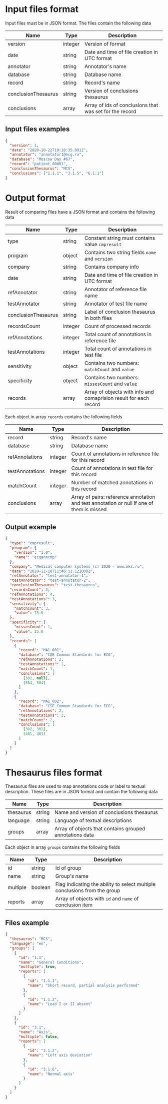# Input files format

Input files must be in JSON format. The files contain the following data

| Name                | Type    | Description                                             |
| ------------------- | ------- | ------------------------------------------------------- |
| version             | integer | Version of format                                       |
| date                | string  | Date and time of file creation in UTC format            |
| annotator           | string  | Annotator's name                                        |
| database            | string  | Database name                                           |
| record              | string  | Record's name                                           |
| conclusionThesaurus | string  | Version of conclusions thesaurus                        |
| conclusions         | array   | Array of ids of conclusions that was set for the record |

## Input files examples

```json
{
  "version": 1,
  "date": "2020-10-22T10:18:35.091Z",
  "annotator": "annotator1@ecg.ru",
  "database": "Moscow Day #67",
  "record": "patient_00001",
  "conclusionThesaurus": "MCS",
  "conclusions": ["1.1.1", "3.1.5", "6.1.1"]
}
```

# Output format

Result of comparing files have a JSON format and contains the following data

| Name                | Type    | Description                                                       |
| ------------------- | ------- | ----------------------------------------------------------------- |
| type                | string  | Constant string must contains value `cmpresult`                   |
| program             | object  | Contains two string fields `name` and `version`                   |
| company             | string  | Contains company info                                             |
| date                | string  | Date and time of file creation in UTC format                      |
| refAnnotator        | string  | Annotator of reference file name                                  |
| testAnnotator       | string  | Annotator of test file name                                       |
| conclusionThesaurus | string  | Label of conclusion thesaurus in both files                       |
| reсordsCount        | integer | Count of processed records                                        |
| refAnnotations      | integer | Total count of annotations in reference file                      |
| testAnnotations     | integer | Total count of annotations in test file                           |
| sensitivity         | object  | Contains two numbers: `matchCount` and `value`                    |
| specificity         | object  | Contains two numbers: `missesCount` and `value`                   |
| records             | array   | Array of objects with info and comaprision result for each record |

Each object in array `records` contains the following fields

| Name            | Type    | Description                                                                               |
| --------------- | ------- | ----------------------------------------------------------------------------------------- |
| record          | string  | Record's name                                                                             |
| database        | string  | Database name                                                                             |
| refAnnotations  | integer | Count of annotations in reference file for this record                                    |
| testAnnotations | integer | Count of annotations in test file for this record                                         |
| matchCount      | integer | Number of matched annotations in this record                                              |
| conclusions     | array   | Array of pairs: reference annotation and test annotation or null if one of them is missed |

## Output example

```json
{
  "type": "cmpresult",
  "program": {
    "version": "1.0",
    "name": "ecganncmp"
  },
  "company": "Medical computer systems (c) 2020 - www.mks.ru",
  "date": "2020-11-10T11:46:11.121000Z",
  "refAnnotator": "test-annotator-1",
  "testAnnotator": "test-annotator-2",
  "conclusionThesaurus": "test-thesaurus",
  "recordsCount": 2,
  "refAnnotations": 4,
  "testAnnotations": 3,
  "sensitivity": {
    "matchCount": 3,
    "value": 75.0
  },
  "specificity": {
    "missesCount": 1,
    "value": 25.0
  },
  "records": [
    {
      "record": "MA1_001",
      "database": "CSE Common Standards for ECG",
      "refAnnotations": 2,
      "testAnnotations": 1,
      "matchCount": 1,
      "conclusions": [
        [302, null],
        [504, 504]
      ]
    },
    {
      "record": "MA1_002",
      "database": "CSE Common Standards for ECG",
      "refAnnotations": 2,
      "testAnnotations": 2,
      "matchCount": 2,
      "conclusions": [
        [302, 302],
        [401, 401]
      ]
    }
  ]
}
```

# Thesaurus files format

Thesaurus files are used to map annotations code or label to textual description.
These files are in JSON format and contain the following data

| Name      | Type   | Description                                             |
| --------- | ------ | ------------------------------------------------------- |
| thesaurus | string | Name and version of conclusions thesaurus               |
| language  | string | Language of textual descriptions                        |
| groups    | array  | Array of objects that contains grouped annotations data |

Each object in array `groups` contains the following fields

| Name     | Type    | Description                                                               |
| -------- | ------- | ------------------------------------------------------------------------- |
| id       | string  | Id of group                                                               |
| name     | string  | Group's name                                                              |
| multiple | boolean | Flag indicating the ability to select multiple conclusions from the group |
| reports  | array   | Array of objects with `id` and `name` of conclusion item                  |

## Files example

```json
{
  "thesaurus": "MCS",
  "language": "en",
  "groups": [
    {
      "id": "1.1",
      "name": "General Conditions",
      "multiple": true,
      "reports": [
        {
          "id": "1.1.1",
          "name": "Short record, partial analysis performed"
        },
        {
          "id": "1.1.2",
          "name": "Lead I or II absent"
        }
      ]
    },
    {
      "id": "3.1",
      "name": "Axis",
      "multiple": false,
      "reports": [
        {
          "id": "3.1.2",
          "name": "Left axis deviation"
        },
        {
          "id": "3.1.6",
          "name": "Normal axis"
        }
      ]
    }
  ]
}
```
